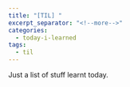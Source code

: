 ```yaml
---
title: "[TIL] "
excerpt_separator: "<!--more-->"
categories:
  - today-i-learned
tags:
  - til 
---
```


Just a list of stuff learnt today.

<!--more-->
